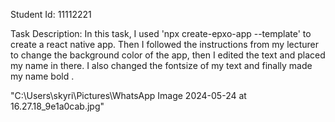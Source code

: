 Student Id: 11112221

Task Description:
In this task, I used 'npx  create-epxo-app --template' to create a react native app. Then I followed the instructions from my lecturer to change the background color of the app, then I edited the text and placed my name in there. I also changed the fontsize of my text and finally made my name bold .


"C:\Users\skyri\Pictures\WhatsApp Image 2024-05-24 at 16.27.18_9e1a0cab.jpg"
